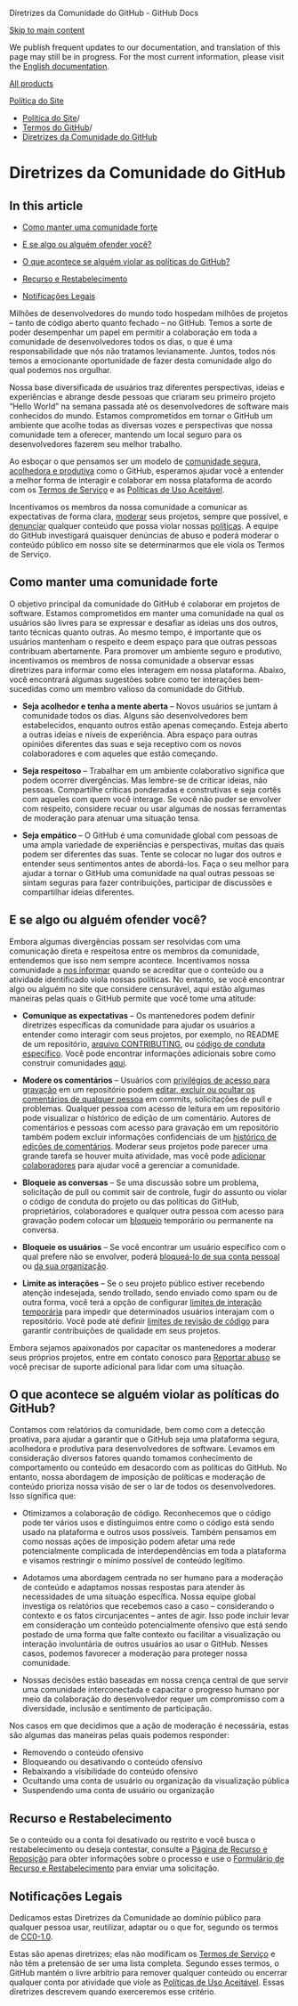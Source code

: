 Diretrizes da Comunidade do GitHub - GitHub Docs

[Skip to main content](#main-content)

We publish frequent updates to our documentation, and translation of this page may still be in progress. For the most current information, please visit the [English documentation](/en).

[All products](/pt)

[Política do Site](/pt/site-policy)

* [Política do Site](/pt/site-policy)/
* [Termos do GitHub](/pt/site-policy/github-terms)/
* [Diretrizes da Comunidade do GitHub](/pt/site-policy/github-terms/github-community-guidelines)

Diretrizes da Comunidade do GitHub
==========

In this article
----------

* [Como manter uma comunidade forte](#maintaining-a-strong-community)

* [E se algo ou alguém ofender você?](#what-if-something-or-someone-offends-you)

* [O que acontece se alguém violar as políticas do GitHub?](#what-happens-if-someone-violates-githubs-policies)

* [Recurso e Restabelecimento](#appeal-and-reinstatement)

* [Notificações Legais](#legal-notices)

Milhões de desenvolvedores do mundo todo hospedam milhões de projetos – tanto de código aberto quanto fechado – no GitHub. Temos a sorte de poder desempenhar um papel em permitir a colaboração em toda a comunidade de desenvolvedores todos os dias, o que é uma responsabilidade que nós não tratamos levianamente. Juntos, todos nós temos a emocionante oportunidade de fazer desta comunidade algo do qual podemos nos orgulhar.

Nossa base diversificada de usuários traz diferentes perspectivas, ideias e experiências e abrange desde pessoas que criaram seu primeiro projeto “Hello World” na semana passada até os desenvolvedores de software mais conhecidos do mundo. Estamos comprometidos em tornar o GitHub um ambiente que acolhe todas as diversas vozes e perspectivas que nossa comunidade tem a oferecer, mantendo um local seguro para os desenvolvedores fazerem seu melhor trabalho.

Ao esboçar o que pensamos ser um modelo de [comunidade segura, acolhedora e produtiva](https://opensource.guide/building-community/) como o GitHub, esperamos ajudar você a entender a melhor forma de interagir e colaborar em nossa plataforma de acordo com os [Termos de Serviço](/pt/github/site-policy/github-terms-of-service) e as [Políticas de Uso Aceitável](/pt/github/site-policy/github-acceptable-use-policies).

Incentivamos os membros da nossa comunidade a comunicar as expectativas de forma clara, [moderar](#what-if-something-or-someone-offends-you) seus projetos, sempre que possível, e [denunciar](https://github.com/contact/report-abuse) qualquer conteúdo que possa violar nossas [políticas](/pt/github/site-policy/github-terms-of-service). A equipe do GitHub investigará quaisquer denúncias de abuso e poderá moderar o conteúdo público em nosso site se determinarmos que ele viola os Termos de Serviço.

[](#maintaining-a-strong-community)Como manter uma comunidade forte
----------

O objetivo principal da comunidade do GitHub é colaborar em projetos de software. Estamos comprometidos em manter uma comunidade na qual os usuários são livres para se expressar e desafiar as ideias uns dos outros, tanto técnicas quanto outras. Ao mesmo tempo, é importante que os usuários mantenham o respeito e deem espaço para que outras pessoas contribuam abertamente. Para promover um ambiente seguro e produtivo, incentivamos os membros de nossa comunidade a observar essas diretrizes para informar como eles interagem em nossa plataforma. Abaixo, você encontrará algumas sugestões sobre como ter interações bem-sucedidas como um membro valioso da comunidade do GitHub.

* **Seja acolhedor e tenha a mente aberta** – Novos usuários se juntam à comunidade todos os dias. Alguns são desenvolvedores bem estabelecidos, enquanto outros estão apenas começando. Esteja aberto a outras ideias e níveis de experiência. Abra espaço para outras opiniões diferentes das suas e seja receptivo com os novos colaboradores e com aqueles que estão começando.

* **Seja respeitoso** – Trabalhar em um ambiente colaborativo significa que podem ocorrer divergências. Mas lembre-se de criticar ideias, não pessoas. Compartilhe críticas ponderadas e construtivas e seja cortês com aqueles com quem você interage. Se você não puder se envolver com respeito, considere recuar ou usar algumas de nossas ferramentas de moderação para atenuar uma situação tensa.

* **Seja empático** – O GitHub é uma comunidade global com pessoas de uma ampla variedade de experiências e perspectivas, muitas das quais podem ser diferentes das suas. Tente se colocar no lugar dos outros e entender seus sentimentos antes de abordá-los. Faça o seu melhor para ajudar a tornar o GitHub uma comunidade na qual outras pessoas se sintam seguras para fazer contribuições, participar de discussões e compartilhar ideias diferentes.

[](#what-if-something-or-someone-offends-you)E se algo ou alguém ofender você?
----------

Embora algumas divergências possam ser resolvidas com uma comunicação direta e respeitosa entre os membros da comunidade, entendemos que isso nem sempre acontece. Incentivamos nossa comunidade a [nos informar](https://support.github.com/contact/report-abuse?category=report-abuse&report=other&report_type=unspecified) quando se acreditar que o conteúdo ou a atividade identificado viola nossas políticas. No entanto, se você encontrar algo ou alguém no site que considere censurável, aqui estão algumas maneiras pelas quais o GitHub permite que você tome uma atitude:

* **Comunique as expectativas** – Os mantenedores podem definir diretrizes específicas da comunidade para ajudar os usuários a entender como interagir com seus projetos, por exemplo, no README de um repositório, [arquivo CONTRIBUTING](/pt/articles/setting-guidelines-for-repository-contributors), ou [código de conduta específico](/pt/articles/adding-a-code-of-conduct-to-your-project). Você pode encontrar informações adicionais sobre como construir comunidades [aqui](/pt/communities).

* **Modere os comentários** – Usuários com [privilégios de acesso para gravação](/pt/articles/repository-permission-levels-for-an-organization) em um repositório podem [editar, excluir ou ocultar os comentários de qualquer pessoa](/pt/communities/moderating-comments-and-conversations/managing-disruptive-comments) em commits, solicitações de pull e problemas. Qualquer pessoa com acesso de leitura em um repositório pode visualizar o histórico de edição de um comentário. Autores de comentários e pessoas com acesso para gravação em um repositório também podem excluir informações confidenciais de um [histórico de edições de comentários](/pt/communities/moderating-comments-and-conversations/tracking-changes-in-a-comment). Moderar seus projetos pode parecer uma grande tarefa se houver muita atividade, mas você pode [adicionar colaboradores](/pt/account-and-profile/setting-up-and-managing-your-personal-account-on-github/managing-personal-account-settings/permission-levels-for-a-personal-account-repository#collaborator-access-for-a-repository-owned-by-a-personal-account) para ajudar você a gerenciar a comunidade.

* **Bloqueie as conversas** – Se uma discussão sobre um problema, solicitação de pull ou commit sair de controle, fugir do assunto ou violar o código de conduta do projeto ou das políticas do GitHub, proprietários, colaboradores e qualquer outra pessoa com acesso para gravação podem colocar um [bloqueio](/pt/articles/locking-conversations) temporário ou permanente na conversa.

* **Bloqueie os usuários** – Se você encontrar um usuário específico com o qual prefere não se envolver, poderá [bloqueá-lo de sua conta pessoal](/pt/articles/blocking-a-user-from-your-personal-account) ou [da sua organização](/pt/articles/blocking-a-user-from-your-organization).

* **Limite as interações** – Se o seu projeto público estiver recebendo atenção indesejada, sendo trollado, sendo enviado como spam ou de outra forma, você terá a opção de configurar [limites de interação temporária](/pt/communities/moderating-comments-and-conversations/limiting-interactions-in-your-repository) para impedir que determinados usuários interajam com o repositório. Você pode até definir [limites de revisão de código](https://github.blog/2021-11-01-github-keeps-getting-better-for-open-source-maintainers/#preventing-drive-by-pull-request-approvals-and-requested-changes) para garantir contribuições de qualidade em seus projetos.

Embora sejamos apaixonados por capacitar os mantenedores a moderar seus próprios projetos, entre em contato conosco para [Reportar abuso](https://github.com/contact/report-abuse) se você precisar de suporte adicional para lidar com uma situação.

[](#what-happens-if-someone-violates-githubs-policies)O que acontece se alguém violar as políticas do GitHub?
----------

Contamos com relatórios da comunidade, bem como com a detecção proativa, para ajudar a garantir que o GitHub seja uma plataforma segura, acolhedora e produtiva para desenvolvedores de software. Levamos em consideração diversos fatores quando tomamos conhecimento de comportamento ou conteúdo em desacordo com as políticas do GitHub. No entanto, nossa abordagem de imposição de políticas e moderação de conteúdo prioriza nossa visão de ser o lar de todos os desenvolvedores. Isso significa que:

* Otimizamos a colaboração de código. Reconhecemos que o código pode ter vários usos e distinguimos entre como o código está sendo usado na plataforma e outros usos possíveis. Também pensamos em como nossas ações de imposição podem afetar uma rede potencialmente complicada de interdependências em toda a plataforma e visamos restringir o mínimo possível de conteúdo legítimo.

* Adotamos uma abordagem centrada no ser humano para a moderação de conteúdo e adaptamos nossas respostas para atender às necessidades de uma situação específica. Nossa equipe global investiga os relatórios que recebemos caso a caso – considerando o contexto e os fatos circunjacentes – antes de agir. Isso pode incluir levar em consideração um conteúdo potencialmente ofensivo que está sendo postado de uma forma que falte contexto ou facilitar a visualização ou interação involuntária de outros usuários ao usar o GitHub. Nesses casos, podemos favorecer a moderação para proteger nossa comunidade.

* Nossas decisões estão baseadas em nossa crença central de que servir uma comunidade interconectada e capacitar o progresso humano por meio da colaboração do desenvolvedor requer um compromisso com a diversidade, inclusão e sentimento de participação.

Nos casos em que decidimos que a ação de moderação é necessária, estas são algumas das maneiras pelas quais podemos responder:

* Removendo o conteúdo ofensivo
* Bloqueando ou desativando o conteúdo ofensivo
* Rebaixando a visibilidade do conteúdo ofensivo
* Ocultando uma conta de usuário ou organização da visualização pública
* Suspendendo uma conta de usuário ou organização

[](#appeal-and-reinstatement)Recurso e Restabelecimento
----------

Se o conteúdo ou a conta foi desativado ou restrito e você busca o restabelecimento ou deseja contestar, consulte a [Página de Recurso e Reposição](/pt/site-policy/acceptable-use-policies/github-appeal-and-reinstatement) para obter informações sobre o processo e use o [Formulário de Recurso e Restabelecimento](https://support.github.com/contact/reinstatement) para enviar uma solicitação.

[](#legal-notices)Notificações Legais
----------

Dedicamos estas Diretrizes da Comunidade ao domínio público para qualquer pessoa usar, reutilizar, adaptar ou o que for, segundo os termos de [CC0-1.0](https://creativecommons.org/publicdomain/zero/1.0/).

Estas são apenas diretrizes; elas não modificam os [Termos de Serviço](/pt/articles/github-terms-of-service) e não têm a pretensão de ser uma lista completa. Segundo esses termos, o GitHub mantém o livre arbítrio para remover qualquer conteúdo ou encerrar qualquer conta por atividade que viole as [Políticas de Uso Aceitável](/pt/articles/github-acceptable-use-policies). Essas diretrizes descrevem quando exerceremos esse critério.
